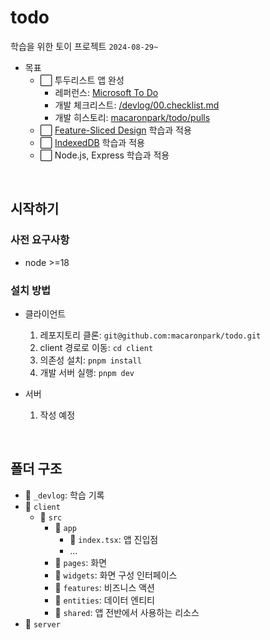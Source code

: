 # todo

학습을 위한 토이 프로젝트 `2024-08-29~`

- 목표
  - ⬜ 투두리스트 앱 완성
    - 레퍼런스: [Microsoft To Do](https://www.microsoft.com/ko-kr/microsoft-365/microsoft-to-do-list-app)
    - 개발 체크리스트: [/devlog/00.checklist.md](/devlog/00.checklist.md)
    - 개발 히스토리: [macaronpark/todo/pulls](https://github.com/macaronpark/todo/pulls)
  - ⬜ [Feature-Sliced Design](https://feature-sliced.design/) 학습과 적용
  - ⬜ [IndexedDB](https://developer.mozilla.org/en-US/docs/Web/API/IndexedDB_API) 학습과 적용
  - ⬜ Node.js, Express 학습과 적용

<br />

## 시작하기

### 사전 요구사항

- node >=18

### 설치 방법

- 클라이언트

  1. 레포지토리 클론: `git@github.com:macaronpark/todo.git`
  2. client 경로로 이동: `cd client`
  3. 의존성 설치: `pnpm install`
  4. 개발 서버 실행: `pnpm dev`

- 서버

  1. 작성 예정

<br />

## 폴더 구조

- 📂 `_devlog`: 학습 기록
- 📂 `client`
  - 📂 `src`
    - 📂 `app`
      - 📄 `index.tsx`: 앱 진입점
      - ...
    - 📂 `pages`: 화면
    - 📂 `widgets`: 화면 구성 인터페이스
    - 📂 `features`: 비즈니스 액션
    - 📂 `entities`: 데이터 엔티티
    - 📂 `shared`: 앱 전반에서 사용하는 리소스
- 📂 `server`

<br />
